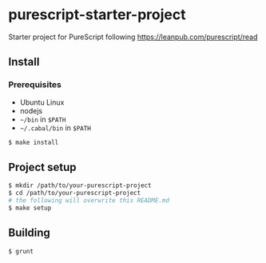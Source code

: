 purescript-starter-project
===============================

Starter project for PureScript following https://leanpub.com/purescript/read

## Install

### Prerequisites

* Ubuntu Linux
* nodejs
* `~/bin` in `$PATH`
* `~/.cabal/bin` in `$PATH`

```sh
$ make install
```

## Project setup

```sh
$ mkdir /path/to/your-purescript-project
$ cd /path/to/your-purescript-project
# the following will overwrite this README.md
$ make setup
```

## Building 

```sh
$ grunt
```
